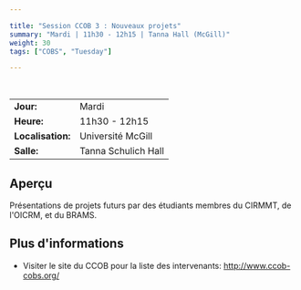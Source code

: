```yaml
---

title: "Session CCOB 3 : Nouveaux projets"
summary: "Mardi | 11h30 - 12h15 | Tanna Hall (McGill)"
weight: 30
tags: ["COBS", "Tuesday"]

---
```


<br>

| | |
| - | - |
| **Jour:** | Mardi |
| **Heure:** | 11h30 - 12h15 |
| **Localisation:** | Université McGill |
| **Salle:** | Tanna Schulich Hall |

## Aperçu

Présentations de projets futurs par des étudiants membres du CIRMMT, de l'OICRM, et du BRAMS.

## Plus d'informations

- Visiter le site du CCOB pour la liste des intervenants: http://www.ccob-cobs.org/